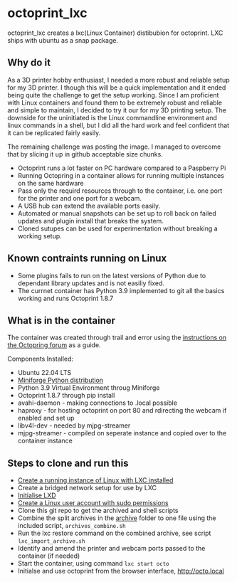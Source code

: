 # octoprint_lxc
octoprint_lxc creates a lxc(Linux Container) distibubion for octoprint. LXC ships with ubuntu as a snap package.

## Why do it

As a 3D printer hobby enthusiast, I needed a more robust and reliable setup for my 3D printer. I though this will be a quick implementation and it ended being quite the challenge to get the setup working.  Since I am proficient with Linux containers and found them to be extremely robust and reliable and simple to maintain, I decided to try it our for my 3D printing setup. The downside for the uninitiated is the Linux commandline environment and linux commands in a shell, but I did all the hard work and feel confident that it can be replicated fairly easily. 

The remaining challenge was posting the image. I managed to overcome that by slicing it up in github acceptable size chunks.

  * Octoprint runs a lot faster on PC hardware compared to a Paspberry Pi
  * Running Octopring in a container allows for running multiple instances on the same hardware
  * Pass only the requird resources through to the container, i.e. one port for the printer and one port for a webcam.
  * A USB hub can extend the available ports easily.
  * Automated or manual snapshots can be set up to roll back on failed updates and plugin install that breaks the system.
  * Cloned sutupes can be used for experimentation without breaking a working setup.

## Known contraints running on Linux

  * Some plugins fails to run on the latest versions of Python due to dependant library updates and is not easiliy fixed.
  * The currnet container has Python 3.9 implemented to git all the basics working and runs Octoprint 1.8.7

## What is in the container
The container was created through trail and error using the [instructions on the Octopring forum](https://community.octoprint.org/t/setting-up-octoprint-on-a-raspberry-pi-running-raspberry-pi-os-debian/2337) as a guide.

 Components Installed:
   * Ubuntu 22.04 LTS
   * [Miniforge Python distribution](https://github.com/conda-forge/miniforge)
   * Python 3.9 Virtual Environment throug Miniforge
   * Octoprint 1.8.7 through pip install
   * avahi-daemon - making connections to <hostname>.local possible
   * haproxy - for hosting octoprint on port 80 and rdirecting the webcam if enabled and set up
   * libv4l-dev - needed by mjpg-streamer
   * mjpg-streamer - compiled on seperate instance and copied over to the container instance

## Steps to clone and run this

  * [Create a running instance of Linux with LXC installed](https://www.linuxtechi.com/install-ubuntu-server-22-04-step-by-step/)
  * Create a bridged network setup for use by LXC
  * [Initialise LXD](https://linuxcontainers.org/lxd/docs/latest/howto/initialize/)
  * [Create a Linux user account with sudo permissions](https://www.digitalocean.com/community/tutorials/how-to-create-a-new-sudo-enabled-user-on-ubuntu-22-04-quickstart)
  * Clone this git repo to get the archived and shell scripts
  * Combine the split archives in the [archive](archive/) folder to one file using the included script, `archives_combine.sh`
  * Run the lxc restore command on the combined archive, see script `lxc_import_archive.sh`
  * Identify and amend the printer and webcam ports passed to the container (if needed)
  * Start the container, using command `lxc start octo`
  * Initialse and use octoprint from the browser interface, http://octo.local

